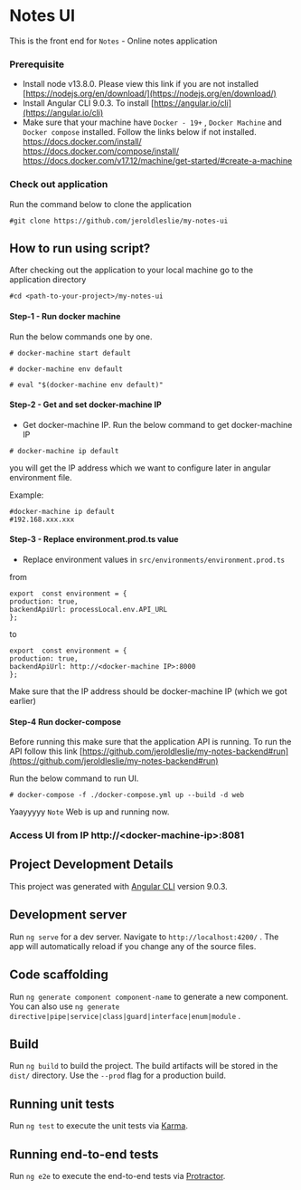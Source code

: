 
# Notes UI

This is the front end for `Notes` - Online notes application

### Prerequisite
- Install node v13.8.0. Please view this link if you are not installed [https://nodejs.org/en/download/](https://nodejs.org/en/download/)
- Install Angular CLI 9.0.3. To install [https://angular.io/cli](https://angular.io/cli)
- Make sure that your machine have `Docker - 19+` , `Docker Machine` and `Docker compose` installed. Follow the links below if not installed.
https://docs.docker.com/install/
https://docs.docker.com/compose/install/
https://docs.docker.com/v17.12/machine/get-started/#create-a-machine

### Check out application 
Run the command below to clone the application
```
#git clone https://github.com/jeroldleslie/my-notes-ui
``` 

## How to run using script?
After checking out the application to your local machine go to the application directory
```
#cd <path-to-your-project>/my-notes-ui
```
#### Step-1  - Run docker machine
Run the below commands one by one.
```
# docker-machine start default

# docker-machine env default

# eval "$(docker-machine env default)"
```
#### Step-2  - Get and set docker-machine IP
- Get docker-machine IP. Run the below command to get docker-machine IP
```
# docker-machine ip default
```
you will get the IP address which we want to configure later in angular environment file.

Example:
```
#docker-machine ip default
#192.168.xxx.xxx
```
#### Step-3 - Replace environment.prod.ts value

- Replace environment values in `src/environments/environment.prod.ts`

from
```
export  const environment = {
production: true,
backendApiUrl: processLocal.env.API_URL
};
```
to
```
export  const environment = {
production: true,
backendApiUrl: http://<docker-machine IP>:8000
};
```
Make sure that the IP address should be docker-machine IP (which we got earlier)

#### Step-4 Run docker-compose
Before running this make sure that the application API is running. To run the API follow this link [https://github.com/jeroldleslie/my-notes-backend#run](https://github.com/jeroldleslie/my-notes-backend#run)

Run the below command to run UI. 
```
# docker-compose -f ./docker-compose.yml up --build -d web
```

Yaayyyyy `Note` Web is up and running now.

### Access UI from IP http://\<docker-machine-ip\>:8081
  
## Project Development Details

This project was generated with [Angular CLI](https://github.com/angular/angular-cli) version 9.0.3.

  

## Development server

  

Run `ng serve` for a dev server. Navigate to `http://localhost:4200/` . The app will automatically reload if you change any of the source files.

  

## Code scaffolding

  

Run `ng generate component component-name` to generate a new component. You can also use `ng generate directive|pipe|service|class|guard|interface|enum|module` .

  

## Build

  

Run `ng build` to build the project. The build artifacts will be stored in the `dist/` directory. Use the `--prod` flag for a production build.

  

## Running unit tests

  

Run `ng test` to execute the unit tests via [Karma](https://karma-runner.github.io).

  

## Running end-to-end tests

  

Run `ng e2e` to execute the end-to-end tests via [Protractor](http://www.protractortest.org/).

  